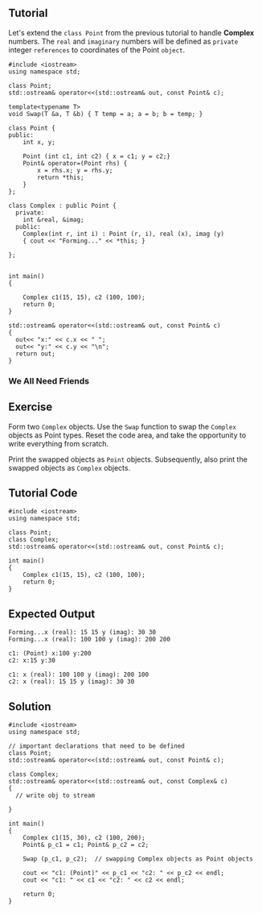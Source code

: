 Tutorial
--------

Let's extend the `class Point` from the previous tutorial to handle __Complex__ numbers. The `real` and `imaginary` numbers will be defined as `private` integer `references` to coordinates of the Point `object`. 

    #include <iostream>
    using namespace std;
    
    class Point;
    std::ostream& operator<<(std::ostream& out, const Point& c);
  
    template<typename T>
    void Swap(T &a, T &b) { T temp = a; a = b; b = temp; }
  
    class Point {
    public:
        int x, y;

        Point (int c1, int c2) { x = c1; y = c2;}
        Point& operator=(Point rhs) {
            x = rhs.x; y = rhs.y;
            return *this;
        }
    };
    
    class Complex : public Point {
      private: 
        int &real, &imag;
      public: 
        Complex(int r, int i) : Point (r, i), real (x), imag (y) 
        { cout << "Forming..." << *this; }
        
    };
    
    
    int main()
    {

        Complex c1(15, 15), c2 (100, 100); 
        return 0;
    }

    std::ostream& operator<<(std::ostream& out, const Point& c)
    {
      out<< "x:" << c.x << " ";
      out<< "y:" << c.y << "\n";
      return out;
    }
    
### We All Need Friends

Exercise
--------
Form two `Complex` objects. Use the `Swap` function to swap the `Complex` objects as Point types. 
Reset the code area, and take the opportunity to write everything from scratch.

Print the swapped objects as `Point` objects. Subsequently, also print the swapped objects as `Complex` objects.

Tutorial Code
-------------

    #include <iostream>
    using namespace std;
    
    class Point;
    class Complex;
    std::ostream& operator<<(std::ostream& out, const Point& c);
    
    int main()
    {
        Complex c1(15, 15), c2 (100, 100);
        return 0;
    }

Expected Output
---------------

    Forming...x (real): 15 15 y (imag): 30 30
    Forming...x (real): 100 100 y (imag): 200 200
    
    c1: (Point) x:100 y:200
    c2: x:15 y:30
    
    c1: x (real): 100 100 y (imag): 200 100
    c2: x (real): 15 15 y (imag): 30 30
    
Solution
--------

    #include <iostream>
    using namespace std;

    // important declarations that need to be defined
    class Point;
    std::ostream& operator<<(std::ostream& out, const Point& c);
    
    class Complex;
    std::ostream& operator<<(std::ostream& out, const Complex& c)
    {
      // write obj to stream    
    
    }
    
    int main()
    {
        Complex c1(15, 30), c2 (100, 200);
        Point& p_c1 = c1; Point& p_c2 = c2;
        
        Swap (p_c1, p_c2);  // swapping Complex objects as Point objects
        
        cout << "c1: (Point)" << p_c1 << "c2: " << p_c2 << endl;	    
        cout << "c1: " << c1 << "c2: " << c2 << endl;
        
        return 0;
    }
    